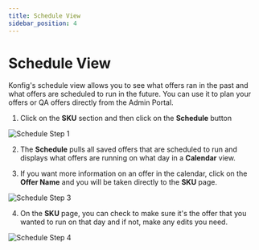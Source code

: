 ```yaml
---
title: Schedule View
sidebar_position: 4
---
```


# Schedule View

Konfig's schedule view allows you to see what offers ran in the past and what offers are scheduled to run in the future. You can use it to plan your offers or QA offers directly from the Admin Portal.

1. Click on the **SKU** section and then click on the **Schedule** button

![Schedule Step 1](/img/schedule-step-1.png)

2. The **Schedule** pulls all saved offers that are scheduled to run and displays what offers are running on what day in a **Calendar** view.

3. If you want more information on an offer in the calendar, click on the **Offer Name** and you will be taken directly to the **SKU** page.

![Schedule Step 3](/img/schedule-step-3.png)

4. On the **SKU** page, you can check to make sure it's the offer that you wanted to run on that day and if not, make any edits you need.

![Schedule Step 4](/img/schedule-step-4-v2.png)
